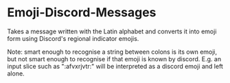 # Emoji-Discord-Messages
Takes a message written with the Latin alphabet and converts it into emoji form using Discord's regional indicator emojis.

Note: smart enough to recognise a string between colons is its own emoji, but not smart enough to recognise if that emoji is known by discord. E.g. an input slice such as ":afvxrjvtr:" will be interpreted as a discord emoji and left alone.